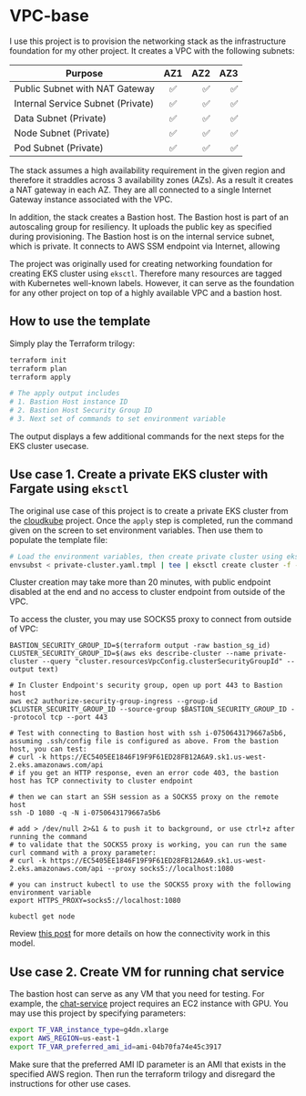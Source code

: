 # VPC-base

I use this project is to provision the networking stack as the infrastructure foundation for my other project. It creates a VPC with the following subnets:

| Purpose   |      AZ1      | AZ2 |AZ3|
|----------|:-------------:|------:|---:|
| Public Subnet with NAT Gateway | :white_check_mark: | :white_check_mark: | :white_check_mark: |
| Internal Service Subnet (Private) | :white_check_mark: | :white_check_mark: | :white_check_mark: |
| Data Subnet (Private) | :white_check_mark: | :white_check_mark: | :white_check_mark: |
| Node Subnet (Private) | :white_check_mark: | :white_check_mark: | :white_check_mark: |
| Pod Subnet (Private) | :white_check_mark: | :white_check_mark: | :white_check_mark: |

The stack assumes a high availability requirement in the given region and therefore it straddles across 3 availability zones (AZs). As a result it creates a NAT gateway in each AZ. They are all connected to a single Internet Gateway instance associated with the VPC.

In addition, the stack creates a Bastion host. The Bastion host is part of an autoscaling group for resiliency. It uploads the public key as specified during provisioning. The Bastion host is on the internal service subnet, which is private. It connects to AWS SSM endpoint via Internet, allowing 


The project was originally used for creating networking foundation for creating EKS cluster using `eksctl`. Therefore many resources are tagged with Kubernetes well-known labels. However, it can serve as the foundation for any other project on top of a highly available VPC and a bastion host.


## How to use the template

Simply play the Terraform trilogy:
```sh
terraform init
terraform plan
terraform apply

# The apply output includes
# 1. Bastion Host instance ID
# 2. Bastion Host Security Group ID
# 3. Next set of commands to set environment variable
```
The output displays a few additional commands for the next steps for the EKS cluster usecase.

## Use case 1. Create a private EKS cluster with Fargate using `eksctl`

The original use case of this project is to create a private EKS cluster from the [cloudkube](https://github.com/digihunch/cloudkube) project. Once the `apply` step is completed, run the command given on the screen to set environment variables. Then use them to populate the template file:

```sh
# Load the environment variables, then create private cluster using eksctl
envsubst < private-cluster.yaml.tmpl | tee | eksctl create cluster -f -
```

Cluster creation may take more than 20 minutes, with public endpoint disabled at the end and no access to cluster endpoint from outside of the VPC. 

To access the cluster, you may use SOCKS5 proxy to connect from outside of VPC: 

```
BASTION_SECURITY_GROUP_ID=$(terraform output -raw bastion_sg_id)
CLUSTER_SECURITY_GROUP_ID=$(aws eks describe-cluster --name private-cluster --query "cluster.resourcesVpcConfig.clusterSecurityGroupId" --output text)
 
# In Cluster Endpoint's security group, open up port 443 to Bastion host
aws ec2 authorize-security-group-ingress --group-id $CLUSTER_SECURITY_GROUP_ID --source-group $BASTION_SECURITY_GROUP_ID --protocol tcp --port 443
 
# Test with connecting to Bastion host with ssh i-0750643179667a5b6, assuming .ssh/config file is configured as above. From the bastion host, you can test:
# curl -k https://EC5405EE1846F19F9F61ED28FB12A6A9.sk1.us-west-2.eks.amazonaws.com/api  
# if you get an HTTP response, even an error code 403, the bastion host has TCP connectivity to cluster endpoint
 
# then we can start an SSH session as a SOCKS5 proxy on the remote host
ssh -D 1080 -q -N i-0750643179667a5b6
 
# add > /dev/null 2>&1 & to push it to background, or use ctrl+z after running the command
# to validate that the SOCKS5 proxy is working, you can run the same curl command with a proxy parameter:
# curl -k https://EC5405EE1846F19F9F61ED28FB12A6A9.sk1.us-west-2.eks.amazonaws.com/api --proxy socks5://localhost:1080
 
# you can instruct kubectl to use the SOCKS5 proxy with the following environment variable
export HTTPS_PROXY=socks5://localhost:1080
 
kubectl get node
```

Review [this post](https://www.digihunch.com/2023/06/connect-kubectl-to-private-kubernetes-cluster-in-eks-and-aks/) for more details on how the connectivity work in this model.

## Use case 2. Create VM for running chat service
The bastion host can serve as any VM that you need for testing. For example, the [chat-service](https://github.com/digihunch/chat-service) project requires an EC2 instance with GPU. You may use this project by specifying parameters:
```sh
export TF_VAR_instance_type=g4dn.xlarge
export AWS_REGION=us-east-1
export TF_VAR_preferred_ami_id=ami-04b70fa74e45c3917
```
Make sure that the preferred AMI ID parameter is an AMI that exists in the specified AWS region. Then run the terraform trilogy and disregard the instructions for other use cases.